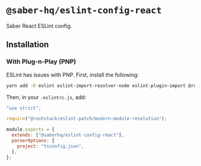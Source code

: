 # `@saber-hq/eslint-config-react`

Saber React ESLint config.

## Installation

### With Plug-n-Play (PNP)

ESLint has issues with PNP. First, install the following:

```bash
yarn add -D eslint eslint-import-resolver-node eslint-plugin-import @rushstack/eslint-patch
```

Then, in your `.eslintrc.js`, add:

```js
"use strict";

require("@rushstack/eslint-patch/modern-module-resolution");

module.exports = {
  extends: ["@saberhq/eslint-config-react"],
  parserOptions: {
    project: "tsconfig.json",
  },
};
```
